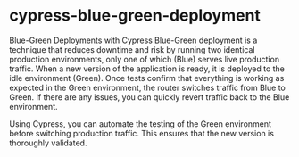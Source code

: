 # cypress-blue-green-deployment
Blue-Green Deployments with Cypress
Blue-Green deployment is a technique that reduces downtime and risk by running two identical production environments, only one of which (Blue) serves live production traffic. When a new version of the application is ready, it is deployed to the idle environment (Green). Once tests confirm that everything is working as expected in the Green environment, the router switches traffic from Blue to Green. If there are any issues, you can quickly revert traffic back to the Blue environment.

Using Cypress, you can automate the testing of the Green environment before switching production traffic. This ensures that the new version is thoroughly validated.
